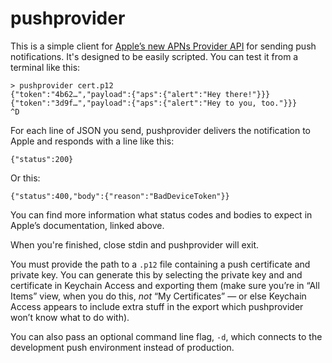 # pushprovider

This is a simple client for [Apple’s new APNs Provider API](https://developer.apple.com/library/ios/documentation/NetworkingInternet/Conceptual/RemoteNotificationsPG/Chapters/APNsProviderAPI.html) for sending push notifications. It's designed to be easily scripted. You can test it from a terminal like this:

```
> pushprovider cert.p12
{"token":"4b62…","payload":{"aps":{"alert":"Hey there!"}}}
{"token":"3d9f…","payload":{"aps":{"alert":"Hey to you, too."}}}
^D
```

For each line of JSON you send, pushprovider delivers the notification to Apple and responds with a line like this:

```
{"status":200}
```

Or this:

```
{"status":400,"body":{"reason":"BadDeviceToken"}}
```

You can find more information what status codes and bodies to expect in Apple’s documentation, linked above.

When you're finished, close stdin and pushprovider will exit.

You must provide the path to a `.p12` file containing a push certificate and private key. You can generate this by selecting the private key and and certificate in Keychain Access and exporting them (make sure you’re in “All Items” view, when you do this, *not* “My Certificates” — or else Keychain Access appears to include extra stuff in the export which pushprovider won’t know what to do with). 

You can also pass an optional command line flag, `-d`, which connects to the development push environment instead of production.

